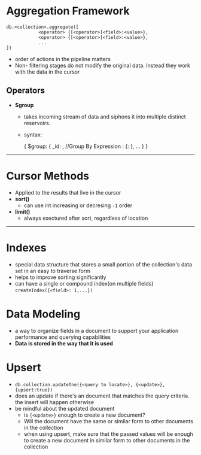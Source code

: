 # Aggregation Framework

    db.<collection>.aggregate([
                <operator> {[<operator>]<field>:<value>},
                <operator> {[<operator>]<field>:<value>},
                ...
    ])
* order of actions in the pipeline matters
* Non- filtering stages do not modify the original data. Instead they work with the data in the cursor
## Operators
* **$group**
  * takes incoming stream of data and siphons it into multiple distinct reservoirs.
  * syntax:

    { $group:
        {
            _id: <expression>, //Group By Expression
            <field1>: {<accumulator1>: <expression1>},
            ...
        }
    }
****
# Cursor Methods
* Applied to the results that live in the cursor
* **sort()**
  * can use int increasing or decresing `-1` order
* **limit()**
  * always exectured after sort, regardless of location
****
# Indexes
* special data structure that stores a small portion of the collection's data set in an easy to traverse form
* helps to improve sorting significantly
* can have a single or compound index(on multiple fields) `createIndex({<field>: 1,...})`
# Data Modeling
* a way to organize fields in a document to support your application performance and querying capabilities
* **Data is stored in the way that it is used**
# Upsert
* `db.collection.updateOne({<query to locate>}, {<update>}, {upsert:true})`
* does an update if there's an document that matches the query criteria. the insert will happen otherwise
* be mindful about the updated document
  * is `{<update>}` enough to create a new document?
  * Will the document have the same or similar form to other documents in the collection
  * when using upsert, make sure that the passed values will be enough to create a new document in similar form to other documents in the collection